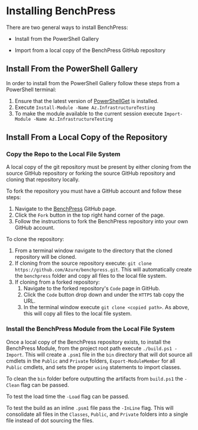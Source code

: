 # Installing BenchPress

There are two general ways to install BenchPress:

- Install from the PowerShell Gallery

- Import from a local copy of the BenchPress GitHub repository

## Install From the PowerShell Gallery

In order to install from the PowerShell Gallery follow these steps from a PowerShell terminal:

1. Ensure that the latest version of [PowerShellGet][1] is installed.
1. Execute `Install-Module -Name Az.InfrastructureTesting`
1. To make the module available to the current session execute `Import-Module -Name Az.InfrastructureTesting`

[1]: https://learn.microsoft.com/en-us/powershell/gallery/powershellget/install-powershellget?view=powershellget-2.x

## Install From a Local Copy of the Repository

### Copy the Repo to the Local File System

A local copy of the git repository must be present by either cloning from the source GitHub repository or forking the source GitHub repository and cloning that repository locally.

To fork the repository you must have a GitHub account and follow these steps:

1. Navigate to the [BenchPress](https://github.com/Azure/benchpress) GitHub page.
1. Click the `Fork` button in the top right hand corner of the page.
1. Follow the instructions to fork the BenchPress repository into your own GitHub account.

To clone the repository:

1. From a terminal window navigate to the directory that the cloned repository will be cloned.
1. If cloning from the source repository execute: `git clone https://github.com/Azure/benchpress.git`. This will automatically create the `benchpress` folder and copy all files to the local file system.
1. If cloning from a forked repository:
    1. Navigate to the forked repository's `Code` page in GitHub.
    1. Click the `Code` button drop down and under the `HTTPS` tab copy the URL.
    1. In the terminal window execute `git clone <copied path>`. As above, this will copy all files to the local file system.

### Install the BenchPress Module from the Local File System

Once a local copy of the BenchPress repository exists, to install the BenchPress Module, from the project root path execute `./build.ps1 -Import`. This will create a `.psm1` file in the `bin` directory that will dot source all cmdlets in the `Public` and `Private` folders, `Export-ModuleMember` for all `Public` cmdlets, and sets the proper `using` statements to import classes.

To clean the `bin` folder before outputting the artifacts from `build.ps1` the `-Clean` flag can be passed.

To test the load time the `-Load` flag can be passed.

To test the build as an inline `.psm1` file pass the `-InLine` flag. This will consolidate all files in the `Classes`, `Public`, and `Private` folders into a single file instead of dot sourcing the files.
